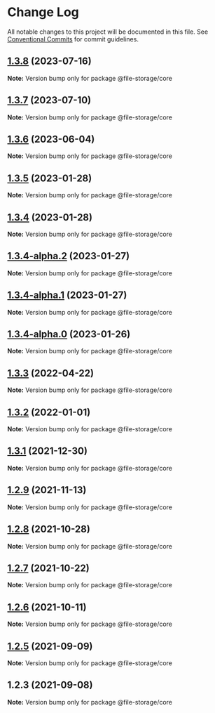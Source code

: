 # Change Log

All notable changes to this project will be documented in this file.
See [Conventional Commits](https://conventionalcommits.org) for commit guidelines.

## [1.3.8](https://github.com/googlicius/file-storage/compare/v1.3.3...v1.3.8) (2023-07-16)

**Note:** Version bump only for package @file-storage/core





## [1.3.7](https://github.com/googlicius/file-storage/compare/v1.3.3...v1.3.7) (2023-07-10)

**Note:** Version bump only for package @file-storage/core





## [1.3.6](https://github.com/googlicius/file-storage/compare/v1.3.3...v1.3.6) (2023-06-04)

**Note:** Version bump only for package @file-storage/core





## [1.3.5](https://github.com/googlicius/file-storage/compare/v1.3.3...v1.3.5) (2023-01-28)

**Note:** Version bump only for package @file-storage/core





## [1.3.4](https://github.com/googlicius/file-storage/compare/v1.3.4-alpha.2...v1.3.4) (2023-01-28)

**Note:** Version bump only for package @file-storage/core





## [1.3.4-alpha.2](https://github.com/googlicius/file-storage/compare/v1.3.4-alpha.1...v1.3.4-alpha.2) (2023-01-27)

**Note:** Version bump only for package @file-storage/core





## [1.3.4-alpha.1](https://github.com/googlicius/file-storage/compare/v1.3.4-alpha.0...v1.3.4-alpha.1) (2023-01-27)

**Note:** Version bump only for package @file-storage/core





## [1.3.4-alpha.0](https://github.com/googlicius/file-storage/compare/v1.3.3...v1.3.4-alpha.0) (2023-01-26)

**Note:** Version bump only for package @file-storage/core





## [1.3.3](https://github.com/googlicius/file-storage/compare/v1.3.2...v1.3.3) (2022-04-22)

**Note:** Version bump only for package @file-storage/core





## [1.3.2](https://github.com/googlicius/file-storage/compare/v1.3.1...v1.3.2) (2022-01-01)

**Note:** Version bump only for package @file-storage/core





## [1.3.1](https://github.com/googlicius/file-storage/compare/v1.2.8...v1.3.1) (2021-12-30)

**Note:** Version bump only for package @file-storage/core





## [1.2.9](https://github.com/googlicius/file-storage/compare/v1.2.8...v1.2.9) (2021-11-13)

**Note:** Version bump only for package @file-storage/core





## [1.2.8](https://github.com/googlicius/file-storage/compare/v1.2.7...v1.2.8) (2021-10-28)

**Note:** Version bump only for package @file-storage/core





## [1.2.7](https://github.com/googlicius/file-storage/compare/v1.2.6...v1.2.7) (2021-10-22)

**Note:** Version bump only for package @file-storage/core





## [1.2.6](https://github.com/googlicius/file-storage/compare/v1.2.5...v1.2.6) (2021-10-11)

**Note:** Version bump only for package @file-storage/core





## [1.2.5](https://github.com/googlicius/file-storage/compare/v1.2.4...v1.2.5) (2021-09-09)

**Note:** Version bump only for package @file-storage/core





## 1.2.3 (2021-09-08)

**Note:** Version bump only for package @file-storage/core
